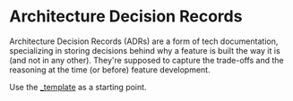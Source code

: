 # Architecture Decision Records

Architecture Decision Records (ADRs) are a form of tech documentation, specializing in storing decisions behind why a feature is built the way it is (and not in any other). They're supposed to capture the trade-offs and the reasoning at the time (or before) feature development.

Use the [_template](./template.md) as a starting point.
